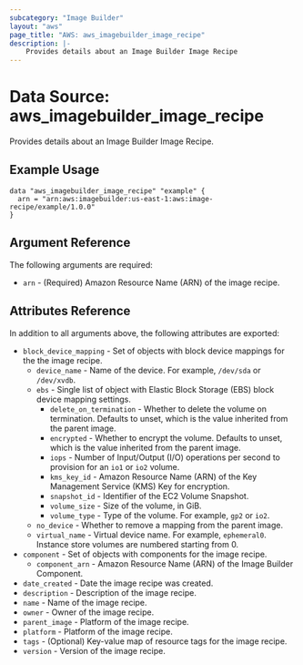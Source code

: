 ```yaml
---
subcategory: "Image Builder"
layout: "aws"
page_title: "AWS: aws_imagebuilder_image_recipe"
description: |-
    Provides details about an Image Builder Image Recipe
---
```


# Data Source: aws_imagebuilder_image_recipe

Provides details about an Image Builder Image Recipe.

## Example Usage

```hcl
data "aws_imagebuilder_image_recipe" "example" {
  arn = "arn:aws:imagebuilder:us-east-1:aws:image-recipe/example/1.0.0"
}
```

## Argument Reference

The following arguments are required:

* `arn` - (Required) Amazon Resource Name (ARN) of the image recipe.

## Attributes Reference

In addition to all arguments above, the following attributes are exported:

* `block_device_mapping` - Set of objects with block device mappings for the the image recipe.
    * `device_name` - Name of the device. For example, `/dev/sda` or `/dev/xvdb`.
    * `ebs` - Single list of object with Elastic Block Storage (EBS) block device mapping settings.
        * `delete_on_termination` - Whether to delete the volume on termination. Defaults to unset, which is the value inherited from the parent image.
        * `encrypted` - Whether to encrypt the volume. Defaults to unset, which is the value inherited from the parent image.
        * `iops` - Number of Input/Output (I/O) operations per second to provision for an `io1` or `io2` volume.
        * `kms_key_id` - Amazon Resource Name (ARN) of the Key Management Service (KMS) Key for encryption.
        * `snapshot_id` - Identifier of the EC2 Volume Snapshot.
        * `volume_size` - Size of the volume, in GiB.
        * `volume_type` - Type of the volume. For example, `gp2` or `io2`.
    * `no_device` - Whether to remove a mapping from the parent image.
    * `virtual_name` - Virtual device name. For example, `ephemeral0`. Instance store volumes are numbered starting from 0.
* `component` - Set of objects with components for the image recipe.
    * `component_arn` - Amazon Resource Name (ARN) of the Image Builder Component.
* `date_created` - Date the image recipe was created.
* `description` - Description of the image recipe.
* `name` - Name of the image recipe.
* `owner` - Owner of the image recipe.
* `parent_image` - Platform of the image recipe.
* `platform` - Platform of the image recipe.
* `tags` - (Optional) Key-value map of resource tags for the image recipe.
* `version` - Version of the image recipe.
